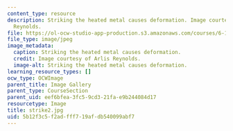 ```yaml
---
content_type: resource
description: Striking the heated metal causes deformation. Image courtesy of Arlis
  Reynolds.
file: https://ol-ocw-studio-app-production.s3.amazonaws.com/courses/6-163-strobe-project-laboratory-fall-2005/5b12f3c5f2adfff719afdb540099abf7_strike2.jpg
file_type: image/jpeg
image_metadata:
  caption: Striking the heated metal causes deformation.
  credit: Image courtesy of Arlis Reynolds.
  image-alt: Striking the heated metal causes deformation.
learning_resource_types: []
ocw_type: OCWImage
parent_title: Image Gallery
parent_type: CourseSection
parent_uid: eef6bfea-3fc5-9cd3-21fa-e9b244084d17
resourcetype: Image
title: strike2.jpg
uid: 5b12f3c5-f2ad-fff7-19af-db540099abf7
---
```

